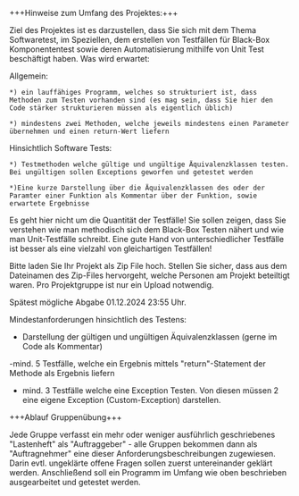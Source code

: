 +++Hinweise zum Umfang des Projektes:+++

Ziel des Projektes ist es darzustellen, dass Sie sich mit dem Thema Softwaretest, im Speziellen, dem erstellen von Testfällen für Black-Box Komponententest sowie deren Automatisierung mithilfe von Unit Test beschäftigt haben. Was wird erwartet:

Allgemein:

    *) ein lauffähiges Programm, welches so strukturiert ist, dass Methoden zum Testen vorhanden sind (es mag sein, dass Sie hier den Code stärker strukturieren müssen als eigentlich üblich)

    *) mindestens zwei Methoden, welche jeweils mindestens einen Parameter übernehmen und einen return-Wert liefern

Hinsichtlich Software Tests:

    *) Testmethoden welche gültige und ungültige Äquivalenzklassen testen. Bei ungültigen sollen Exceptions geworfen und getestet werden
    
    *)Eine kurze Darstellung über die Äquivalenzklassen des oder der Paramter einer Funktion als Kommentar über der Funktion, sowie erwartete Ergebnisse

Es geht hier nicht um die Quantität der Testfälle! Sie sollen zeigen, dass Sie verstehen wie man methodisch sich dem Black-Box Testen nähert und wie man Unit-Testfälle schreibt. Eine gute Hand von unterschiedlicher Testfälle ist besser als eine vielzahl von gleichartigen Testfällen!

Bitte laden Sie Ihr Projekt als Zip File hoch. Stellen Sie sicher, dass aus dem Dateinamen des Zip-Files hervorgeht, welche Personen am Projekt beteiltigt waren. Pro Projektgruppe ist nur ein Upload notwendig.

Spätest mögliche Abgabe 01.12.2024 23:55 Uhr.

Mindestanforderungen hinsichtlich des Testens:

- Darstellung der gültigen und ungültigen Äquivalenzklassen (gerne im Code als Kommentar)

 -mind. 5 Testfälle, welche ein Ergebnis mittels "return"-Statement der Methode als Ergebnis liefern

- mind. 3 Testfälle welche eine Exception Testen. Von diesen müssen 2 eine eigene Exception (Custom-Exception) darstellen.



+++Ablauf Gruppenübung+++

Jede Gruppe verfasst ein mehr oder weniger ausführlich geschriebenes "Lastenheft" als "Auftraggeber" - alle Gruppen bekommen dann als "Auftragnehmer" eine dieser Anforderungsbeschreibungen zugewiesen. Darin evtl. ungeklärte offene Fragen sollen zuerst untereinander geklärt werden.
Anschließend soll ein Programm im Umfang wie oben beschrieben ausgearbeitet und getestet werden.
